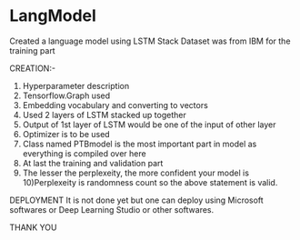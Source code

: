 # LangModel
Created a language model using LSTM Stack
Dataset was from IBM for the training part

CREATION:-
1) Hyperparameter description
2) Tensorflow.Graph used 
3) Embedding vocabulary and converting to vectors
4) Used 2 layers of LSTM stacked up together
5) Output of 1st layer of LSTM would be one of the input of other layer
6) Optimizer is to be used
7) Class named PTBmodel is the most important part in model as everything is compiled over here
8) At last the training and validation part
9) The lesser the perplexeity, the more confident your model is
10)Perplexeity is randomness count so the above statement is valid.

DEPLOYMENT
It is not done yet but one can deploy using Microsoft softwares or Deep Learning Studio or other softwares.

THANK YOU
